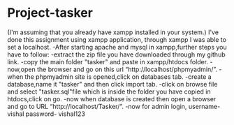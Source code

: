 # Project-tasker
(I'm assuming that you already have xampp installed in your system.) 
I've done this assignment using xampp application, through xampp I was able to set a localhost.
-After starting apache and mysql in xampp,further steps you have to follow:
-extract the zip file you have downloaded through my github link.
-copy the main folder "tasker" and paste in xampp/htdocs folder.
-now,open the browser and go on this url “http://localhost/phpmyadmin/”.
-when the phpmyadmin site is opened,click on databases tab.
-create a database,name it "tasker" and then click import tab.
-click on browse file and select "tasker.sql"file which is inside the folder you have copied in htdocs,click on go.
-now when database is created then open a browser and go to URL “http://localhost/Tasker/”.
-now for admin login, username- vishal 
                      password- vishal123
